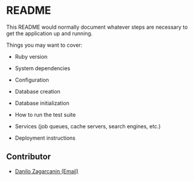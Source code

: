 # README

This README would normally document whatever steps are necessary to get the
application up and running.

Things you may want to cover:

* Ruby version

* System dependencies

* Configuration

* Database creation

* Database initialization

* How to run the test suite

* Services (job queues, cache servers, search engines, etc.)

* Deployment instructions

## Contributor
* [Danilo Zagarcanin ](https://github.com/danilozag1992)[(Email)](mailto:danilozagarcanin@gmail.com)
